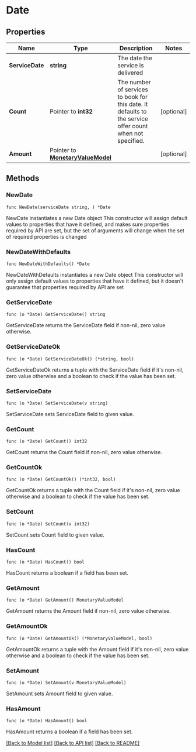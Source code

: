 # Date

## Properties

Name | Type | Description | Notes
------------ | ------------- | ------------- | -------------
**ServiceDate** | **string** | The date the service is delivered | 
**Count** | Pointer to **int32** | The number of services to book for this date. It defaults to the service offer count when not specified. | [optional] 
**Amount** | Pointer to [**MonetaryValueModel**](MonetaryValueModel.md) |  | [optional] 

## Methods

### NewDate

`func NewDate(serviceDate string, ) *Date`

NewDate instantiates a new Date object
This constructor will assign default values to properties that have it defined,
and makes sure properties required by API are set, but the set of arguments
will change when the set of required properties is changed

### NewDateWithDefaults

`func NewDateWithDefaults() *Date`

NewDateWithDefaults instantiates a new Date object
This constructor will only assign default values to properties that have it defined,
but it doesn't guarantee that properties required by API are set

### GetServiceDate

`func (o *Date) GetServiceDate() string`

GetServiceDate returns the ServiceDate field if non-nil, zero value otherwise.

### GetServiceDateOk

`func (o *Date) GetServiceDateOk() (*string, bool)`

GetServiceDateOk returns a tuple with the ServiceDate field if it's non-nil, zero value otherwise
and a boolean to check if the value has been set.

### SetServiceDate

`func (o *Date) SetServiceDate(v string)`

SetServiceDate sets ServiceDate field to given value.


### GetCount

`func (o *Date) GetCount() int32`

GetCount returns the Count field if non-nil, zero value otherwise.

### GetCountOk

`func (o *Date) GetCountOk() (*int32, bool)`

GetCountOk returns a tuple with the Count field if it's non-nil, zero value otherwise
and a boolean to check if the value has been set.

### SetCount

`func (o *Date) SetCount(v int32)`

SetCount sets Count field to given value.

### HasCount

`func (o *Date) HasCount() bool`

HasCount returns a boolean if a field has been set.

### GetAmount

`func (o *Date) GetAmount() MonetaryValueModel`

GetAmount returns the Amount field if non-nil, zero value otherwise.

### GetAmountOk

`func (o *Date) GetAmountOk() (*MonetaryValueModel, bool)`

GetAmountOk returns a tuple with the Amount field if it's non-nil, zero value otherwise
and a boolean to check if the value has been set.

### SetAmount

`func (o *Date) SetAmount(v MonetaryValueModel)`

SetAmount sets Amount field to given value.

### HasAmount

`func (o *Date) HasAmount() bool`

HasAmount returns a boolean if a field has been set.


[[Back to Model list]](../README.md#documentation-for-models) [[Back to API list]](../README.md#documentation-for-api-endpoints) [[Back to README]](../README.md)


